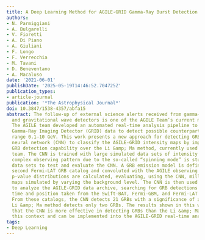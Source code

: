 ```yaml
---
title: A Deep Learning Method for AGILE-GRID Gamma-Ray Burst Detection
authors:
- N. Parmiggiani
- A. Bulgarelli
- V. Fioretti
- A. Di Piano
- A. Giuliani
- F. Longo
- F. Verrecchia
- M. Tavani
- D. Beneventano
- A. Macaluso
date: '2021-06-01'
publishDate: '2025-05-19T14:46:52.704725Z'
publication_types:
- article-journal
publication: '*The Astrophysical Journal*'
doi: 10.3847/1538-4357/abfa15
abstract: The follow-up of external science alerts received from gamma-ray burst (GRB)
  and gravitational wave detectors is one of the AGILE Team’s current major activities.
  The AGILE team developed an automated real-time analysis pipeline to analyze AGILE
  Gamma-Ray Imaging Detector (GRID) data to detect possible counterparts in the energy
  range 0.1–10 GeV. This work presents a new approach for detecting GRBs using a convolutional
  neural network (CNN) to classify the AGILE-GRID intensity maps by improving the
  GRB detection capability over the Li &amp; Ma method, currently used by the AGILE
  team. The CNN is trained with large simulated data sets of intensity maps. The AGILE
  complex observing pattern due to the so-called “spinning mode” is studied to prepare
  data sets to test and evaluate the CNN. A GRB emission model is defined from the
  second Fermi-LAT GRB catalog and convoluted with the AGILE observing pattern. Different
  p-value distributions are calculated, evaluating, using the CNN, millions of background-only
  maps simulated by varying the background level. The CNN is then used on real data
  to analyze the AGILE-GRID data archive, searching for GRB detections using the trigger
  time and position taken from the Swift-BAT, Fermi-GBM, and Fermi-LAT GRB catalogs.
  From these catalogs, the CNN detects 21 GRBs with a significance of ≥3σ, while the
  Li &amp; Ma method detects only two GRBs. The results shown in this work demonstrate
  that the CNN is more effective in detecting GRBs than the Li &amp; Ma method in
  this context and can be implemented into the AGILE-GRID real-time analysis pipeline.
tags:
- Deep Learning
---
```

